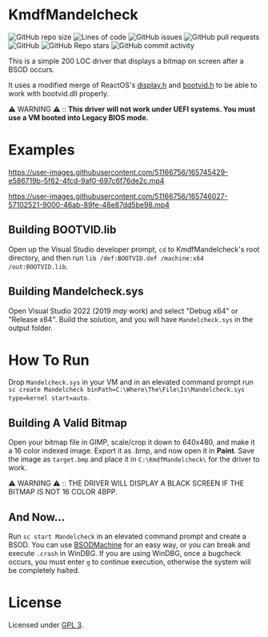 # KmdfMandelcheck
![GitHub repo size](https://img.shields.io/github/repo-size/aestheticalz/kmdfmandelcheck?label=Repo%20Size&style=flat-square)
![Lines of code](https://img.shields.io/tokei/lines/github/aestheticalz/kmdfmandelcheck?label=Total%20Lines&style=flat-square)
![GitHub issues](https://img.shields.io/github/issues/aestheticalz/kmdfmandelcheck?label=Issues&style=flat-square)
![GitHub pull requests](https://img.shields.io/github/issues-pr/aestheticalz/kmdfmandelcheck?label=Pull%20Requests&style=flat-square)
![GitHub](https://img.shields.io/github/license/aestheticalz/kmdfmandelcheck?style=flat-square)
![GitHub Repo stars](https://img.shields.io/github/stars/aestheticalz/kmdfmandelcheck?label=Stars&style=flat-square)
![GitHub commit activity](https://img.shields.io/github/commit-activity/m/aestheticalz/kmdfmandelcheck?label=Commit%20Activity&style=flat-square)

This is a simple 200 LOC driver that displays a bitmap on screen after a BSOD occurs.

It uses a modified merge of ReactOS's [display.h](https://github.com/reactos/reactos/blob/master/sdk/include/reactos/drivers/bootvid/display.h) and [bootvid.h](https://github.com/reactos/reactos/blob/master/sdk/include/reactos/drivers/bootvid/bootvid.h) to be able to work with bootvid.dll properly.

⚠️ WARNING ⚠️ :: **This driver will not work under UEFI systems. You must use a VM booted into Legacy BIOS mode.**

# Examples

https://user-images.githubusercontent.com/51166756/165745429-e586719b-5f62-4fcd-9af0-697c6f76de2c.mp4

https://user-images.githubusercontent.com/51166756/165746027-57102521-9000-46ab-89fe-48e87dd5be98.mp4

## Building BOOTVID.lib

Open up the Visual Studio developer prompt, `cd` to KmdfMandelcheck's root directory, and then run `lib /def:BOOTVID.def /machine:x64 /out:BOOTVID.lib`.

## Building Mandelcheck.sys

Open Visual Studio 2022 (2019 *may* work) and select "Debug x64" or "Release x64". Build the solution, and you will have `Mandelcheck.sys` in the output folder.

# How To Run

Drop `Mandelcheck.sys` in your VM and in an elevated command prompt run `sc create Mandelcheck binPath=C:\Where\The\File\Is\Mandelcheck.sys type=kernel start=auto`.

## Building A Valid Bitmap

Open your bitmap file in GIMP, scale/crop it down to 640x480, and make it a 16 color indexed image. Export it as .bmp, and now open it in **Paint**. Save the image as `target.bmp` and place it in `C:\KmdfMandelcheck\` for the driver to work.

⚠️ WARNING ⚠️ :: THE DRIVER WILL DISPLAY A BLACK SCREEN IF THE BITMAP IS NOT 16 COLOR 4BPP.

## And Now...

Run `sc start Mandelcheck` in an elevated command prompt and create a BSOD. You can use [BSODMachine](https://github.com/AestheticalZ/BSODMachine) for an easy way, or you can break and execute `.crash` in WinDBG. If you are using WinDBG, once a bugcheck occurs, you must enter `g` to continue execution, otherwise the system will be completely halted.

# License

Licensed under [GPL 3](LICENSE.txt).

